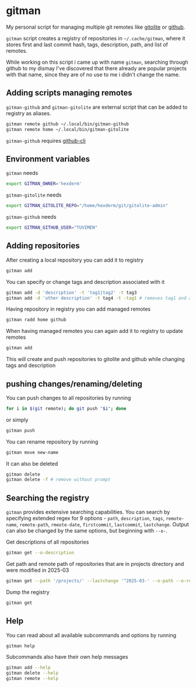 # gitman

My personal script for managing multiple git remotes like [gitolite](https://wiki.archlinux.org/title/Gitolite) or [github](https://github.com).

`gitman` script creates a registry of repositories in `~/.cache/gitman`, where it stores first and last commit hash, tags, description, path, and list of remotes.

While working on this script i came up with name `gitman`, searching through github to my dismay I've discovered that there already are popular projects with that name, since they are of no use to me i didn't change the name.

## Adding scripts managing remotes

`gitman-github` and `gitman-gitolite` are external script that can be added to registry as aliases.

```bash
gitman remote github ~/.local/bin/gitman-github
gitman remote home ~/.local/bin/gitman-gitolite
```

`gitman-github` requires [github-cli](https://cli.github.com/)

## Environment variables

`gitman` needs

```bash
export GITMAN_OWNER='hexderm'
```

`gitman-gitolite` needs

```bash
export GITMAN_GITOLITE_REPO="/home/hexderm/git/gitolite-admin"
```

`gitman-github` needs

```bash
export GITMAN_GITHUB_USER="TUVIMEN"
```

## Adding repositories

After creating a local repository you can add it to registry

```bash
gitman add
```

You can specify or change tags and description associated with it

```bash
gitman add -d 'description' -t 'tag1|tag2' -t tag3
gitman add -d 'other description' -t tag4 -t -tag1 # removes tag1 and adds tag4
```

Having repository in registry you can add managed remotes

```bash
gitman radd home github
```

When having managed remotes you can again add it to registry to update remotes

```bash
gitman add
```

This will create and push repositories to gitolite and github while changing tags and description

## pushing changes/renaming/deleting

You can push changes to all repositories by running

```bash
for i in $(git remote); do git push "$i"; done
```

or simply

```bash
gitman push
```

You can rename repository by running

```bash
gitman move new-name
```

It can also be deleted

```bash
gitman delete
gitman delete -f # remove without prompt
```

## Searching the registry

`gitman` provides extensive searching capabilities. You can search by specifying extended regex for 9 options - `path`, `description`, `tags`, `remote-name`, `remote-path`, `rmeote-date`, `firstcommit`, `lastcommit`, `lastchange`. Output can also be changed by the same options, but beginning with `--o-`.

 Get descriptions of all repositories
```bash
gitman get --o-description
```
Get path and remote path of repositories that are in projects directory and were modified in 2025-03

```bash
gitman get --path '/projects/' --lastchange '^2025-03-' --o-path --o-remote-path
```
Dump the registry

```bash
gitman get
```

## Help

You can read about all available subcommands and options by running

```bash
gitman help
```

Subcommands also have their own help messages

```bash
gitman add --help
gitman delete --help
gitman remote --help
```
